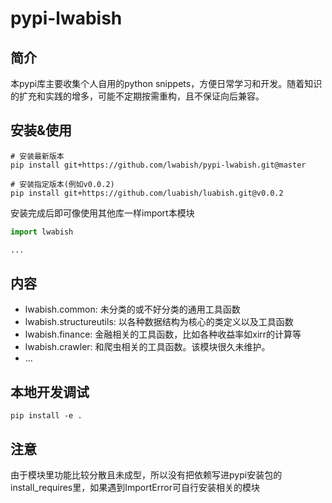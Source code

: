 # pypi-lwabish

## 简介

本pypi库主要收集个人自用的python snippets，方便日常学习和开发。随着知识的扩充和实践的增多，可能不定期按需重构，且不保证向后兼容。

## 安装&使用

```commandline
# 安装最新版本
pip install git+https://github.com/lwabish/pypi-lwabish.git@master

# 安装指定版本(例如v0.0.2)
pip install git+https://github.com/luabish/luabish.git@v0.0.2
```

安装完成后即可像使用其他库一样import本模块

```python
import lwabish

...
```

## 内容

- lwabish.common: 未分类的或不好分类的通用工具函数
- lwabish.structureutils: 以各种数据结构为核心的类定义以及工具函数
- lwabish.finance: 金融相关的工具函数，比如各种收益率如xirr的计算等
- lwabish.crawler: 和爬虫相关的工具函数。该模块很久未维护。
- ...

## 本地开发调试

`pip install -e .`

## 注意

由于模块里功能比较分散且未成型，所以没有把依赖写进pypi安装包的install_requires里，如果遇到ImportError可自行安装相关的模块